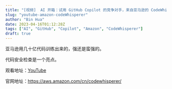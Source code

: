 ```yaml
---
title: "[视频]  AI 开箱：试用 GitHub Copilot 的竞争对手，来自亚马逊的 CodeWhisperer "
slug: "youtube-amazon-codeWhisperer"
author: "Bin Hua"
date: 2023-04-16T01:12:28Z
tags: ["AI", "GitHub", "Copilot", "Amazon", "CodeWhisperer"]
draft: true
---
```


亚马逊用几十亿代码训练出来的，强还是蛮强的。

代码安全检查是一个亮点。

观看地址：[YouTube](https://www.youtube.com/watch?v=34RNSOz7loI)

官网地址：https://aws.amazon.com/cn/codewhisperer/
